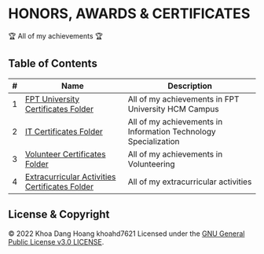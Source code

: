 # HONORS, AWARDS & CERTIFICATES

:trophy: All of my achievements :trophy:

## Table of Contents
#| Name | Description 
-| ---- | ----------- 
1| [FPT University Certificates Folder](./1.fpt_university) | All of my achievements in FPT University HCM Campus
2| [IT Certificates Folder](./2.information-technology) | All of my achievements in Information Technology Specialization
3| [Volunteer Certificates Folder](./3.volunteer) | All of my achievements in Volunteering
4| [Extracurricular Activities Certificates Folder](./4.extracurricular_activities) | All of my extracurricular activities

## License & Copyright
&copy; 2022 Khoa Dang Hoang khoahd7621 Licensed under the [GNU General Public License v3.0 LICENSE](https://github.com/khoahd7621/awards/blob/main/LICENSE).
